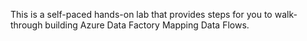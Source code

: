 This is a self-paced hands-on lab that provides steps for you to walk-through building Azure Data Factory Mapping Data Flows.
